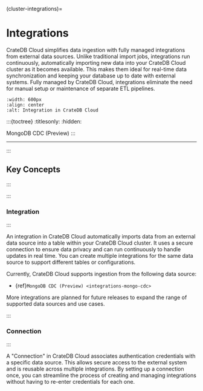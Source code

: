 (cluster-integrations)=
# Integrations

CrateDB Cloud simplifies data ingestion with fully managed integrations from
external data sources. Unlike traditional import jobs, integrations run
continuously, automatically importing new data into your CrateDB Cloud cluster
as it becomes available. This makes them ideal for real-time data
synchronization and keeping your database up to date with external systems.
Fully managed by CrateDB Cloud, integrations eliminate the need for manual
setup or maintenance of separate ETL pipelines.


```{figure} ../../_assets/img/integrations-example.png
:width: 600px
:align: center
:alt: Integration in CrateDB Cloud
```

:::{toctree}
:titlesonly:
:hidden:

MongoDB CDC (Preview) <mongo-cdc>
:::

---

:::
## Key Concepts
:::

:::
### Integration
:::

An integration in CrateDB Cloud automatically imports data from an external data
source into a table within your CrateDB Cloud cluster. It uses a secure
connection to ensure data privacy and can run continuously to handle updates
in real time. You can create multiple integrations for the same data source to
support different tables or configurations.

Currently, CrateDB Cloud supports ingestion from the following data source:
- {ref}`MongoDB CDC (Preview) <integrations-mongo-cdc>`

More integrations are planned for future releases to expand the range of
supported data sources and use cases.

:::
### Connection
:::

A "Connection" in CrateDB Cloud associates authentication credentials with a
specific data source. This allows secure access to the external system and is
reusable across multiple integrations. By setting up a connection once, you can
streamline the process of creating and managing integrations without having to
re-enter credentials for each one.

